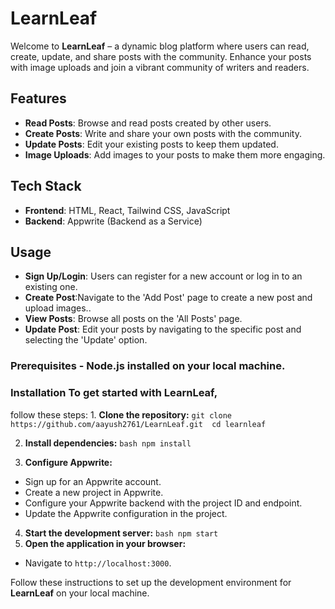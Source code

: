 # LearnLeaf
Welcome to **LearnLeaf** – a dynamic blog platform where users can read, create, update, and share posts with the community. Enhance your posts with image uploads and join a vibrant community of writers and readers.

 ## Features 
  -  **Read Posts**: Browse and read posts created by other users. 
  -  **Create Posts**: Write and share your own posts with the community. 
  -  **Update Posts**: Edit your existing posts to keep them updated.
  -  **Image Uploads**: Add images to your posts to make them more engaging. 
  
  ## Tech Stack 
  - **Frontend**: HTML, React, Tailwind CSS, JavaScript 
  - **Backend**: Appwrite (Backend as a Service) 
  
  ## Usage 
  - **Sign Up/Login**: Users can register for a new account or log in to an existing one. 
  - **Create Post**:Navigate to the 'Add Post' page to create a new post and upload images.. 
  - **View Posts**:  Browse all posts on the 'All Posts' page. 
  - **Update Post**: Edit your posts by navigating to the specific post and selecting the 'Update' option. 
  
  ### Prerequisites - Node.js installed on your local machine. 
  
  ### Installation To get started with **LearnLeaf**, 
  follow these steps: 1. 
  **Clone the repository:** ``` git clone https://github.com/aayush2761/LearnLeaf.git 
  cd learnleaf ``` 
 
  2. **Install dependencies:**
  ```bash npm install ```

  3. **Configure Appwrite:** 
  - Sign up for an Appwrite account. 
  - Create a new project in Appwrite. 
  - Configure your Appwrite backend with the project ID and endpoint. 
  - Update the Appwrite configuration in the project.
    
  4. **Start the development server:** ```bash npm start ``` 
  5. **Open the application in your browser:** 
  - Navigate to `http://localhost:3000`. 
  
  Follow these instructions to set up the development environment for **LearnLeaf** on your local machine.
